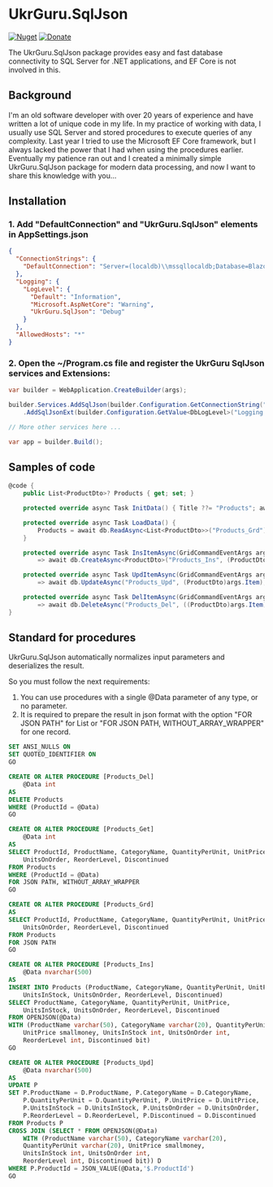 # UkrGuru.SqlJson
[![Nuget](https://img.shields.io/nuget/v/UkrGuru.SqlJson)](https://www.nuget.org/packages/UkrGuru.SqlJson/)
[![Donate](https://img.shields.io/badge/Donate-PayPal-yellow.svg)](https://www.paypal.com/donate/?hosted_button_id=BPUF3H86X96YN)

The UkrGuru.SqlJson package provides easy and fast database connectivity to SQL Server for .NET applications, and EF Core is not involved in this.

## Background
I'm an old software developer with over 20 years of experience and have written a lot of unique code in my life. In my practice of working with data, I usually use SQL Server and stored procedures to execute queries of any complexity. Last year I tried to use the Microsoft EF Core framework, but I always lacked the power that I had when using the procedures earlier. Eventually my patience ran out and I created a minimally simple UkrGuru.SqlJson package for modern data processing, and now I want to share this knowledge with you...
## Installation

### 1. Add "DefaultConnection" and "UkrGuru.SqlJson" elements in AppSettings.json
```json
{
  "ConnectionStrings": {
    "DefaultConnection": "Server=(localdb)\\mssqllocaldb;Database=BlazorAppDemo;Trusted_Connection=True;MultipleActiveResultSets=true"
  },
  "Logging": {
    "LogLevel": {
      "Default": "Information",
      "Microsoft.AspNetCore": "Warning",
      "UkrGuru.SqlJson": "Debug"
    }
  },
  "AllowedHosts": "*"
}
```

### 2. Open the ~/Program.cs file and register the UkrGuru SqlJson services and Extensions:
```c#
var builder = WebApplication.CreateBuilder(args);

builder.Services.AddSqlJson(builder.Configuration.GetConnectionString("DefaultConnection"))
    .AddSqlJsonExt(builder.Configuration.GetValue<DbLogLevel>("Logging:LogLevel:UkrGuru.SqlJson"));

// More other services here ... 

var app = builder.Build();
```

## Samples of code

```c#
@code {
    public List<ProductDto>? Products { get; set; }

    protected override async Task InitData() { Title ??= "Products"; await Task.CompletedTask; }

    protected override async Task LoadData() {
        Products = await db.ReadAsync<List<ProductDto>>("Products_Grd");
    }

    protected override async Task InsItemAsync(GridCommandEventArgs args) 
        => await db.CreateAsync<ProductDto>("Products_Ins", (ProductDto)args.Item);

    protected override async Task UpdItemAsync(GridCommandEventArgs args) 
        => await db.UpdateAsync("Products_Upd", (ProductDto)args.Item);

    protected override async Task DelItemAsync(GridCommandEventArgs args) 
        => await db.DeleteAsync("Products_Del", ((ProductDto)args.Item)?.ProductId);
}
```

## Standard for procedures

UkrGuru.SqlJson automatically normalizes input parameters and deserializes the result.

So you must follow the next requirements:
1. You can use procedures with a single @Data parameter of any type, or no parameter.
2. It is required to prepare the result in json format with the option "FOR JSON PATH" for List or "FOR JSON PATH, WITHOUT_ARRAY_WRAPPER" for one record.


```sql
SET ANSI_NULLS ON
SET QUOTED_IDENTIFIER ON
GO

CREATE OR ALTER PROCEDURE [Products_Del]
    @Data int
AS
DELETE Products
WHERE (ProductId = @Data)
GO

CREATE OR ALTER PROCEDURE [Products_Get]
    @Data int
AS
SELECT ProductId, ProductName, CategoryName, QuantityPerUnit, UnitPrice, UnitsInStock, 
    UnitsOnOrder, ReorderLevel, Discontinued
FROM Products
WHERE (ProductId = @Data)
FOR JSON PATH, WITHOUT_ARRAY_WRAPPER
GO

CREATE OR ALTER PROCEDURE [Products_Grd]
AS
SELECT ProductId, ProductName, CategoryName, QuantityPerUnit, UnitPrice, UnitsInStock, 
    UnitsOnOrder, ReorderLevel, Discontinued
FROM Products
FOR JSON PATH
GO

CREATE OR ALTER PROCEDURE [Products_Ins]
	@Data nvarchar(500)  
AS
INSERT INTO Products (ProductName, CategoryName, QuantityPerUnit, UnitPrice, 
    UnitsInStock, UnitsOnOrder, ReorderLevel, Discontinued)
SELECT ProductName, CategoryName, QuantityPerUnit, UnitPrice, 
    UnitsInStock, UnitsOnOrder, ReorderLevel, Discontinued
FROM OPENJSON(@Data) 
WITH (ProductName varchar(50), CategoryName varchar(20), QuantityPerUnit varchar(20), 
	UnitPrice smallmoney, UnitsInStock int, UnitsOnOrder int, 
    ReorderLevel int, Discontinued bit)
GO

CREATE OR ALTER PROCEDURE [Products_Upd]
	@Data nvarchar(500)  
AS
UPDATE P
SET P.ProductName = D.ProductName, P.CategoryName = D.CategoryName, 
    P.QuantityPerUnit = D.QuantityPerUnit, P.UnitPrice = D.UnitPrice, 
    P.UnitsInStock = D.UnitsInStock, P.UnitsOnOrder = D.UnitsOnOrder,
	P.ReorderLevel = D.ReorderLevel, P.Discontinued = D.Discontinued
FROM Products P
CROSS JOIN (SELECT * FROM OPENJSON(@Data) 
    WITH (ProductName varchar(50), CategoryName varchar(20), 
    QuantityPerUnit varchar(20), UnitPrice smallmoney, 
    UnitsInStock int, UnitsOnOrder int, 
    ReorderLevel int, Discontinued bit)) D
WHERE P.ProductId = JSON_VALUE(@Data,'$.ProductId')
GO


```
